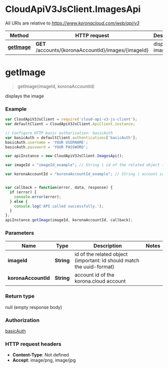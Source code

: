 # CloudApiV3JsClient.ImagesApi

All URIs are relative to *https://www.koronacloud.com/web/api/v3*

Method | HTTP request | Description
------------- | ------------- | -------------
[**getImage**](ImagesApi.md#getImage) | **GET** /accounts/{koronaAccountId}/images/{imageId} | displays the image


<a name="getImage"></a>
# **getImage**
> getImage(imageId, koronaAccountId)

displays the image



### Example
```javascript
var CloudApiV3JsClient = require('cloud-api-v3-js-client');
var defaultClient = CloudApiV3JsClient.ApiClient.instance;

// Configure HTTP basic authorization: basicAuth
var basicAuth = defaultClient.authentications['basicAuth'];
basicAuth.username = 'YOUR USERNAME';
basicAuth.password = 'YOUR PASSWORD';

var apiInstance = new CloudApiV3JsClient.ImagesApi();

var imageId = "imageId_example"; // String | id of the related object (important: id should match the uuid-format)

var koronaAccountId = "koronaAccountId_example"; // String | account id of the korona.cloud account


var callback = function(error, data, response) {
  if (error) {
    console.error(error);
  } else {
    console.log('API called successfully.');
  }
};
apiInstance.getImage(imageId, koronaAccountId, callback);
```

### Parameters

Name | Type | Description  | Notes
------------- | ------------- | ------------- | -------------
 **imageId** | **String**| id of the related object (important: id should match the uuid-format) | 
 **koronaAccountId** | **String**| account id of the korona.cloud account | 

### Return type

null (empty response body)

### Authorization

[basicAuth](../README.md#basicAuth)

### HTTP request headers

 - **Content-Type**: Not defined
 - **Accept**: image/png, image/jpg

